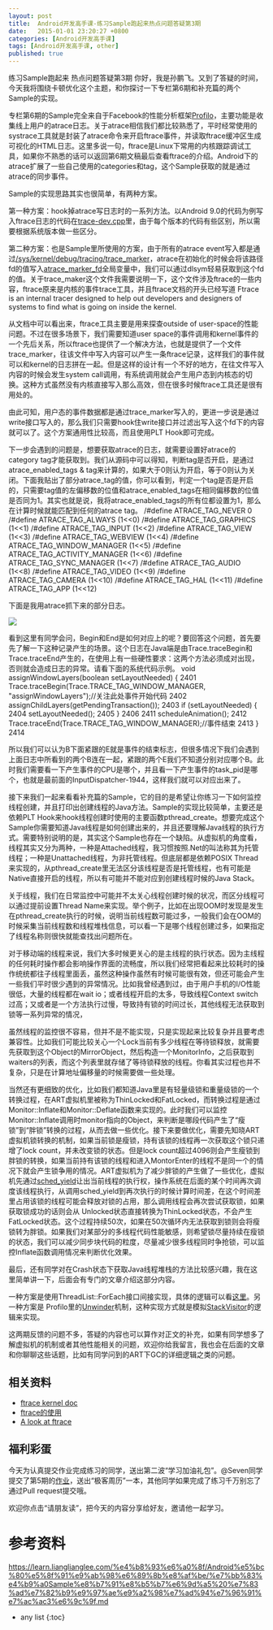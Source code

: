 ```yaml
---
layout: post
title:  Android开发高手课-练习Sample跑起来热点问题答疑第3期
date:   2015-01-01 23:20:27 +0800
categories: [Android开发高手课]
tags: [Android开发高手课, other]
published: true
---
```




练习Sample跑起来 热点问题答疑第3期
你好，我是孙鹏飞。又到了答疑的时间，今天我将围绕卡顿优化这个主题，和你探讨一下专栏第6期和补充篇的两个Sample的实现。

专栏第6期的Sample完全来自于Facebook的性能分析框架[Profilo](https://github.com/facebookincubator/profilo)，主要功能是收集线上用户的atrace日志。关于atrace相信我们都比较熟悉了，平时经常使用的systrace工具就是封装了atrace命令来开启ftrace事件，并读取ftrace缓冲区生成可视化的HTML日志。这里多说一句，ftrace是Linux下常用的内核跟踪调试工具，如果你不熟悉的话可以返回第6期文稿最后查看ftrace的介绍。Android下的atrace扩展了一些自己使用的categories和tag，这个Sample获取的就是通过atrace的同步事件。

Sample的实现思路其实也很简单，有两种方案。

第一种方案：hook掉atrace写日志时的一系列方法。以Android 9.0的代码为例写入ftrace日志的代码在[trace-dev.cpp](http://androidxref.com/9.0.0_r3/xref/system/core/libcutils/trace-dev.cpp)里，由于每个版本的代码有些区别，所以需要根据系统版本做一些区分。

第二种方案：也是Sample里所使用的方案，由于所有的atrace event写入都是通过[/sys/kernel/debug/tracing/trace_marker](http://androidxref.com/9.0.0_r3/xref/system/core/libcutils/trace-container.cpp#85)，atrace在初始化的时候会将该路径fd的值写入[atrace_marker_fd](http://androidxref.com/9.0.0_r3/s?defs=atrace_marker_fd&project=system)全局变量中，我们可以通过dlsym轻易获取到这个fd的值。关于trace_maker这个文件我需要说明一下，这个文件涉及ftrace的一些内容，ftrace原来是内核的事件trace工具，并且ftrace文档的开头已经写道
Ftrace is an internal tracer designed to help out developers and designers of systems to find what is going on inside the kernel.

从文档中可以看出来，ftrace工具主要是用来探查outside of user-space的性能问题。不过在很多场景下，我们需要知道user space的事件调用和kernel事件的一个先后关系，所以ftrace也提供了一个解决方法，也就是提供了一个文件trace_marker，往该文件中写入内容可以产生一条ftrace记录，这样我们的事件就可以和kernel的日志拼在一起。但是这样的设计有一个不好的地方，在往文件写入内容的时候会发生system call调用，有系统调用就会产生用户态到内核态的切换。这种方式虽然没有内核直接写入那么高效，但在很多时候ftrace工具还是很有用处的。

由此可知，用户态的事件数据都是通过trace_marker写入的，更进一步说是通过write接口写入的，那么我们只需要hook住write接口并过滤出写入这个fd下的内容就可以了。这个方案通用性比较高，而且使用PLT Hook即可完成。

下一步会遇到的问题是，想要获取atrace的日志，就需要设置好atrace的category tag才能获取到。我们从源码中可以得知，判断tag是否开启，是通过atrace_enabled_tags & tag来计算的，如果大于0则认为开启，等于0则认为关闭。下面我贴出了部分atrace_tag的值，你可以看到，判定一个tag是否是开启的，只需要tag值的左偏移数的位值和atrace_enabled_tags在相同偏移数的位值是否同为1。其实也就是说，我将atrace_enabled_tags的所有位都设置为1，那么在计算时候就能匹配到任何的atrace tag。
/#define ATRACE_TAG_NEVER 0 /#define ATRACE_TAG_ALWAYS (1<<0) /#define ATRACE_TAG_GRAPHICS (1<<1) /#define ATRACE_TAG_INPUT (1<<2) /#define ATRACE_TAG_VIEW (1<<3) /#define ATRACE_TAG_WEBVIEW (1<<4) /#define ATRACE_TAG_WINDOW_MANAGER (1<<5) /#define ATRACE_TAG_ACTIVITY_MANAGER (1<<6) /#define ATRACE_TAG_SYNC_MANAGER (1<<7) /#define ATRACE_TAG_AUDIO (1<<8) /#define ATRACE_TAG_VIDEO (1<<9) /#define ATRACE_TAG_CAMERA (1<<10) /#define ATRACE_TAG_HAL (1<<11) /#define ATRACE_TAG_APP (1<<12)

下面是我用atrace抓下来的部分日志。

![](https://learn.lianglianglee.com/%e4%b8%93%e6%a0%8f/Android%e5%bc%80%e5%8f%91%e9%ab%98%e6%89%8b%e8%af%be/assets/bc7162b24ab24c0bba4d6e8360ff403c.jpg)

看到这里有同学会问，Begin和End是如何对应上的呢？要回答这个问题，首先要先了解一下这种记录产生的场景。这个日志在Java端是由Trace.traceBegin和Trace.traceEnd产生的，在使用上有一些硬性要求：这两个方法必须成对出现，否则就会造成日志的异常。请看下面的系统代码示例。
void assignWindowLayers(boolean setLayoutNeeded) { 2401 Trace.traceBegin(Trace.TRACE_TAG_WINDOW_MANAGER, "assignWindowLayers");//关注此处事件开始代码 2402 assignChildLayers(getPendingTransaction()); 2403 if (setLayoutNeeded) { 2404 setLayoutNeeded(); 2405 } 2406 2411 scheduleAnimation(); 2412 Trace.traceEnd(Trace.TRACE_TAG_WINDOW_MANAGER);//事件结束 2413 } 2414

所以我们可以认为B下面紧跟的E就是事件的结束标志，但很多情况下我们会遇到上面日志中所看到的两个B连在一起，紧跟的两个E我们不知道分别对应哪个B。此时我们需要看一下产生事件的CPU是哪个，并且看一下产生事件的task_pid是哪个，也就是最前面的InputDispatcher-1944，这样我们就可以对应出来了。

接下来我们一起来看看补充篇的Sample，它的目的是希望让你练习一下如何监控线程创建，并且打印出创建线程的Java方法。Sample的实现比较简单，主要还是依赖PLT Hook来hook线程创建时使用的主要函数pthread_create。想要完成这个Sample你需要知道Java线程是如何创建出来的，并且还要理解Java线程的执行方式。需要特别说明的是，其实这个Sample也存在一个缺陷。从虚拟机的角度看，线程其实又分为两种，一种是Attached线程，我习惯按照.Net的叫法称其为托管线程；一种是Unattached线程，为非托管线程。但底层都是依赖POSIX Thread来实现的，从pthread_create里无法区分该线程是否是托管线程，也有可能是Native直接开启的线程，所以有可能并不能对应到创建线程时候的Java Stack。

关于线程，我们在日常监控中可能并不太关心线程创建时候的状况，而区分线程可以通过提前设置Thread Name来实现。举个例子，比如在出现OOM时发现是发生在pthread_create执行的时候，说明当前线程数可能过多，一般我们会在OOM的时候采集当前线程数和线程堆栈信息，可以看一下是哪个线程创建过多，如果指定了线程名称则很快就能查找出问题所在。

对于移动端的线程来说，我们大多时候更关心的是主线程的执行状态。因为主线程的任何耗时操作都会影响操作界面的流畅度，所以我们经常把看起来比较耗时的操作统统都往子线程里面丢，虽然这种操作虽然有时候可能很有效，但还可能会产生一些我们平时很少遇到的异常情况。比如我曾经遇到过，由于用户手机的I/O性能很低，大量的线程都在wait io；或者线程开启的太多，导致线程Context switch过高；又或者是一个方法执行过慢，导致持有锁的时间过长，其他线程无法获取到锁等一系列异常的情况，

虽然线程的监控很不容易，但并不是不能实现，只是实现起来比较复杂并且要考虑兼容性。比如我们可能比较关心一个Lock当前有多少线程在等待锁释放，就需要先获取到这个Object的MirrorObject，然后构造一个MonitorInfo，之后获取到waiters的列表，而这个列表里就存储了等待锁释放的线程。你看其实过程也并不复杂，只是在计算地址偏移量的时候需要做一些处理。

当然还有更细致的优化，比如我们都知道Java里是有轻量级锁和重量级锁的一个转换过程，在ART虚拟机里被称为ThinLocked和FatLocked，而转换过程是通过Monitor::Inflate和Monitor::Deflate函数来实现的。此时我们可以监控Monitor::Inflate调用时monitor指向的Object，来判断是哪段代码产生了“瘦锁”到“胖锁”转换的过程，从而去做一些优化。接下来要做优化，需要先知晓ART虚拟机锁转换的机制，如果当前锁是瘦锁，持有该锁的线程再一次获取这个锁只递增了lock count，并未改变锁的状态。但是lock count超过4096则会产生瘦锁到胖锁的转换，如果当前持有该锁的线程和进入MontorEnter的线程不是同一个的情况下就会产生锁争用的情况。ART虚拟机为了减少胖锁的产生做了一些优化，虚拟机先通过[sched_yield](http://man7.org/linux/man-pages/man2/sched_yield.2.html)让出当前线程的执行权，操作系统在后面的某个时间再次调度该线程执行，从调用sched_yield到再次执行的时候计算时间差，在这个时间差里占用该锁的线程可能会释放对锁的占用，那么调用线程会再次尝试获取锁，如果获取锁成功的话则会从 Unlocked状态直接转换为ThinLocked状态，不会产生FatLocked状态。这个过程持续50次，如果在50次循环内无法获取到锁则会将瘦锁转为胖锁。如果我们对某部分的多线程代码性能敏感，则希望锁尽量持续在瘦锁的状态，我们可以减少同步块代码的粒度，尽量减少很多线程同时争抢锁，可以监控Inflate函数调用情况来判断优化效果。

最后，还有同学对在Crash状态下获取Java线程堆栈的方法比较感兴趣，我在这里简单讲一下，后面会有专门的文章介绍这部分内容。

一种方案是使用ThreadList::ForEach接口间接实现，具体的逻辑可以看[这里](http://androidxref.com/9.0.0_r3/xref/art/runtime/trace.cc#286)。另一种方案是 Profilo里的[Unwinder](https://github.com/facebookincubator/profilo/blob/master/cpp/profiler/unwindc/)机制，这种实现方式就是模拟[StackVisitor](http://androidxref.com/9.0.0_r3/xref/art/runtime/stack.cc#766)的逻辑来实现。

这两期反馈的问题不多，答疑的内容也可以算作对正文的补充，如果有同学想多了解虚拟机的机制或者其他性能相关的问题，欢迎你给我留言，我也会在后面的文章和你聊聊这些话题，比如有同学问到的ART下GC的详细逻辑之类的问题。

## 相关资料

* [ftrace kernel doc](https://git.kernel.org/pub/scm/linux/kernel/git/torvalds/linux.git/tree/Documentation/trace/ftrace.rst)
* [ftrace的使用](https://source.android.google.cn/devices/tech/debug/ftrace)
* [A look at ftrace](https://lwn.net/Articles/322666/)

## 福利彩蛋

今天为认真提交作业完成练习的同学，送出第二波“学习加油礼包”。@Seven同学提交了第5期的[作业](https://github.com/AndroidAdvanceWithGeektime/Chapter05/pull/1)，送出“极客周历”一本，其他同学如果完成了练习千万别忘了通过Pull request提交哦。

欢迎你点击“请朋友读”，把今天的内容分享给好友，邀请他一起学习。




# 参考资料

https://learn.lianglianglee.com/%e4%b8%93%e6%a0%8f/Android%e5%bc%80%e5%8f%91%e9%ab%98%e6%89%8b%e8%af%be/%e7%bb%83%e4%b9%a0Sample%e8%b7%91%e8%b5%b7%e6%9d%a5%20%e7%83%ad%e7%82%b9%e9%97%ae%e9%a2%98%e7%ad%94%e7%96%91%e7%ac%ac3%e6%9c%9f.md

* any list
{:toc}
